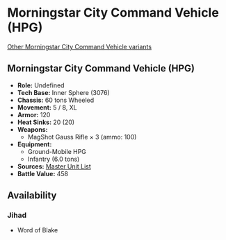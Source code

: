 # Morningstar City Command Vehicle (HPG) 

[Other Morningstar City Command Vehicle variants](../morningstar_city_command_vehicle.md) 

## Morningstar City Command Vehicle (HPG) 

- **Role:** Undefined 
- **Tech Base:** Inner Sphere (3076) 
- **Chassis:** 60 tons Wheeled 
- **Movement:** 5 / 8, XL 
- **Armor:** 120 
- **Heat Sinks:** 20 (20) 
- **Weapons:** 
  - MagShot Gauss Rifle × 3 (ammo: 100) 
- **Equipment:** 
  - Ground-Mobile HPG 
  - Infantry (6.0 tons) 
- **Sources:** [Master Unit List](http://masterunitlist.info/Unit/Details/5733) 
- **Battle Value:** 458 

## Availability 

### Jihad 

- Word of Blake 

